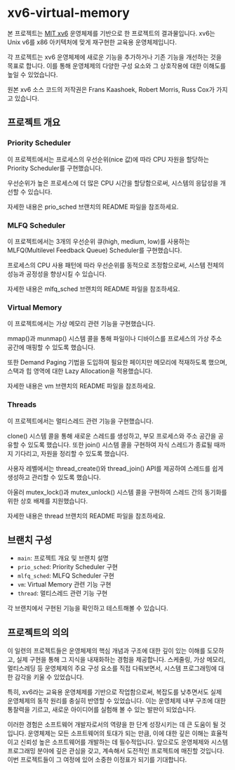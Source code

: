 # xv6-virtual-memory

본 프로젝트는 [MIT xv6](https://pdos.csail.mit.edu/6.828/2022/xv6.html) 운영체제를 기반으로 한 프로젝트의 결과물입니다. xv6는 Unix v6를 x86 아키텍처에 맞게 재구현한 교육용 운영체제입니다.

각 프로젝트는 xv6 운영체제에 새로운 기능을 추가하거나 기존 기능을 개선하는 것을 목표로 합니다. 이를 통해 운영체제의 다양한 구성 요소와 그 상호작용에 대한 이해도를 높일 수 있었습니다.

원본 xv6 소스 코드의 저작권은 Frans Kaashoek, Robert Morris, Russ Cox가 가지고 있습니다.

## 프로젝트 개요

### Priority Scheduler
이 프로젝트에서는 프로세스의 우선순위(nice 값)에 따라 CPU 자원을 할당하는 Priority Scheduler를 구현했습니다. 

우선순위가 높은 프로세스에 더 많은 CPU 시간을 할당함으로써, 시스템의 응답성을 개선할 수 있습니다.

자세한 내용은 prio_sched 브랜치의 README 파일을 참조하세요.

### MLFQ Scheduler
이 프로젝트에서는 3개의 우선순위 큐(high, medium, low)를 사용하는 MLFQ(Multilevel Feedback Queue) Scheduler를 구현했습니다.

프로세스의 CPU 사용 패턴에 따라 우선순위를 동적으로 조정함으로써, 시스템 전체의 성능과 공정성을 향상시킬 수 있습니다.

자세한 내용은 mlfq_sched 브랜치의 README 파일을 참조하세요.

### Virtual Memory
이 프로젝트에서는 가상 메모리 관련 기능을 구현했습니다. 

mmap()과 munmap() 시스템 콜을 통해 파일이나 디바이스를 프로세스의 가상 주소 공간에 매핑할 수 있도록 했습니다.

또한 Demand Paging 기법을 도입하여 필요한 페이지만 메모리에 적재하도록 했으며, 스택과 힙 영역에 대한 Lazy Allocation을 적용했습니다.

자세한 내용은 vm 브랜치의 README 파일을 참조하세요.

### Threads
이 프로젝트에서는 멀티스레드 관련 기능을 구현했습니다.

clone() 시스템 콜을 통해 새로운 스레드를 생성하고, 부모 프로세스와 주소 공간을 공유할 수 있도록 했습니다. 또한 join() 시스템 콜을 구현하여 자식 스레드가 종료될 때까지 기다리고, 자원을 정리할 수 있도록 했습니다. 

사용자 레벨에서는 thread_create()와 thread_join() API를 제공하여 스레드를 쉽게 생성하고 관리할 수 있도록 했습니다.

아울러 mutex_lock()과 mutex_unlock() 시스템 콜을 구현하여 스레드 간의 동기화를 위한 상호 배제를 지원했습니다.

자세한 내용은 thread 브랜치의 README 파일을 참조하세요.

## 브랜치 구성

- `main`: 프로젝트 개요 및 브랜치 설명
- `prio_sched`: Priority Scheduler 구현
- `mlfq_sched`: MLFQ Scheduler 구현
- `vm`: Virtual Memory 관련 기능 구현
- `thread`: 멀티스레드 관련 기능 구현

각 브랜치에서 구현된 기능을 확인하고 테스트해볼 수 있습니다.

## 프로젝트의 의의
이 일련의 프로젝트들은 운영체제의 핵심 개념과 구조에 대한 깊이 있는 이해를 도모하고, 실제 구현을 통해 그 지식을 내재화하는 경험을 제공합니다. 스케줄링, 가상 메모리, 멀티스레딩 등 운영체제의 주요 구성 요소를 직접 다뤄보면서, 시스템 프로그래밍에 대한 감각을 키울 수 있었습니다.

특히, xv6라는 교육용 운영체제를 기반으로 작업함으로써, 복잡도를 낮추면서도 실제 운영체제의 동작 원리를 충실히 반영할 수 있었습니다. 이는 운영체제 내부 구조에 대한 통찰력을 기르고, 새로운 아이디어를 실험해 볼 수 있는 발판이 되었습니다.

이러한 경험은 소프트웨어 개발자로서의 역량을 한 단계 성장시키는 데 큰 도움이 될 것입니다. 운영체제는 모든 소프트웨어의 토대가 되는 만큼, 이에 대한 깊은 이해는 효율적이고 신뢰성 높은 소프트웨어를 개발하는 데 필수적입니다.
앞으로도 운영체제와 시스템 프로그래밍 분야에 깊은 관심을 갖고, 계속해서 도전적인 프로젝트에 매진할 것입니다. 이번 프로젝트들이 그 여정에 있어 소중한 이정표가 되기를 기대합니다.

